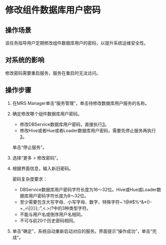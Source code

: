 # 修改组件数据库用户密码<a name="mrs_01_0569"></a>

## 操作场景<a name="zh-cn_topic_0042008033_section3506183102342"></a>

该任务指导用户定期修改组件数据库用户的密码，以提升系统运维安全性。

## 对系统的影响<a name="zh-cn_topic_0042008033_section55096479102413"></a>

修改密码需要重启服务，服务在重启时无法访问。

## 操作步骤<a name="zh-cn_topic_0042008033_section48346204102418"></a>

1.  在MRS Manager单击“服务管理”，单击待修改数据库用户服务的名称。
2.  确定修改哪个组件数据库用户密码。

    -   修改DBService数据库用户密码，直接执行[3](#zh-cn_topic_0042008033_li30220842102536)。
    -   修改Hive或者Hue或者Loader数据库用户密码，需要先停止服务再执行[3](#zh-cn_topic_0042008033_li30220842102536)。

    单击“停止服务”。

3.  <a name="zh-cn_topic_0042008033_li30220842102536"></a>选择“更多 \> 修改密码”。
4.  根据界面信息，输入新旧密码。

    密码复杂度要求：

    -   DBService数据库用户密码字符长度为16～32位。Hive或Hue或Loader数据库用户密码字符长度为8～32位。
    -   至少需要包含大写字母、小写字母、数字、特殊字符\~\`!@\#$%^&\*\(\)-+\_=\\|\[\{\}\];:",<.\>/?中的3种类型字符。
    -   不能与用户名或倒序用户名相同。
    -   不可与前20个历史密码相同。

5.  单击“确定”，系统自动重新启动对应的服务。界面提示“操作成功”，单击“完成”。

